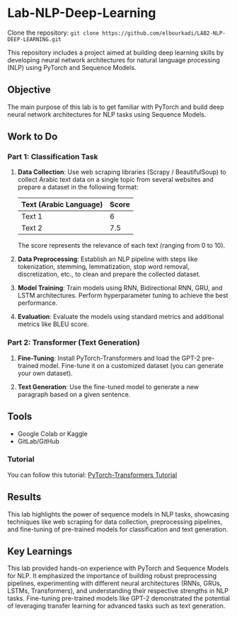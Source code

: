 # Lab-NLP-Deep-Learning

Clone the repository: `git clone https://github.com/elbourkadi/LAB2-NLP-DEEP-LEARNING.git`

This repository includes a project aimed at building deep learning skills by developing neural network architectures for natural language processing (NLP) using PyTorch and Sequence Models.

## Objective
The main purpose of this lab is to get familiar with PyTorch and build deep neural network architectures for NLP tasks using Sequence Models.

## Work to Do

### Part 1: Classification Task
1. **Data Collection**: Use web scraping libraries (Scrapy / BeautifulSoup) to collect Arabic text data on a single topic from several websites and prepare a dataset in the following format:

   | Text (Arabic Language) | Score |
   |-------------------------|-------|
   | Text 1                 | 6     |
   | Text 2                 | 7.5   |

   The score represents the relevance of each text (ranging from 0 to 10).

2. **Data Preprocessing**: Establish an NLP pipeline with steps like tokenization, stemming, lemmatization, stop word removal, discretization, etc., to clean and prepare the collected dataset.

3. **Model Training**: Train models using RNN, Bidirectional RNN, GRU, and LSTM architectures. Perform hyperparameter tuning to achieve the best performance.

4. **Evaluation**: Evaluate the models using standard metrics and additional metrics like BLEU score.

### Part 2: Transformer (Text Generation)
1. **Fine-Tuning**: Install PyTorch-Transformers and load the GPT-2 pre-trained model. Fine-tune it on a customized dataset (you can generate your own dataset).

2. **Text Generation**: Use the fine-tuned model to generate a new paragraph based on a given sentence.

## Tools
- Google Colab or Kaggle
- GitLab/GitHub

### Tutorial
You can follow this tutorial: [PyTorch-Transformers Tutorial](https://gist.github.com/mf1024/3df214d2f17f3dcc56450ddf0d5a4cd7)

## Results
This lab highlights the power of sequence models in NLP tasks, showcasing techniques like web scraping for data collection, preprocessing pipelines, and fine-tuning of pre-trained models for classification and text generation.

## Key Learnings
This lab provided hands-on experience with PyTorch and Sequence Models for NLP. It emphasized the importance of building robust preprocessing pipelines, experimenting with different neural architectures (RNNs, GRUs, LSTMs, Transformers), and understanding their respective strengths in NLP tasks. Fine-tuning pre-trained models like GPT-2 demonstrated the potential of leveraging transfer learning for advanced tasks such as text generation.

